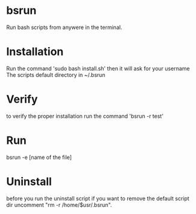 # bsrun
Run bash scripts from anywere in the terminal.

# Installation
Run the command 'sudo bash install.sh' then it will ask for your username
The scripts default directory in ~/.bsrun

# Verify
to verify the proper installation run the command 'bsrun -r test'

# Run
bsrun -e [name of the file]

# Uninstall
before you run the uninstall script if you want to remove the default script dir uncomment "rm -r /home/$usr/.bsrun".

